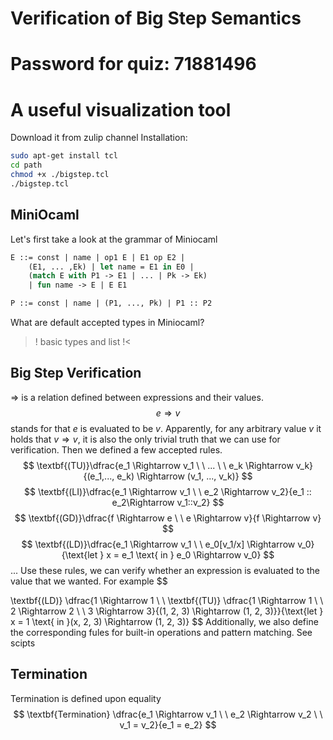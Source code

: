 # Verification of Big Step Semantics

# Password for quiz: 71881496

# A useful visualization tool
Download it from zulip channel
Installation:
```bash
sudo apt-get install tcl 
cd path 
chmod +x ./bigstep.tcl 
./bigstep.tcl 
```

## MiniOcaml
Let's first take a look at the grammar of Miniocaml 
```ocaml
E ::= const | name | op1 E | E1 op E2 | 
    (E1, ... ,Ek) | let name = E1 in E0 |
    (match E with P1 -> E1 | ... | Pk -> Ek)
    | fun name -> E | E E1

P ::= const | name | (P1, ..., Pk) | P1 :: P2
```
What are default accepted types in Miniocaml? <br>
>! basic types and list !<

## Big Step Verification
$\Rightarrow$ is a relation defined between expressions and their values. 
$$e \Rightarrow v$$
stands for that $e$ is evaluated to be $v$. 
Apparently, for any arbitrary value $v$ it holds that $v \Rightarrow v$, 
it is also the only trivial truth that we can use for verification.
Then we defined a few accepted rules.
$$
\textbf{(TU)}\dfrac{e_1 \Rightarrow v_1 \ \ ... \ \ e_k \Rightarrow v_k}{(e_1,..., e_k) \Rightarrow (v_1, ..., v_k)}
$$
$$
\textbf{(LI)}\dfrac{e_1 \Rightarrow v_1 \ \ e_2 \Rightarrow v_2}{e_1 :: e_2\Rightarrow v_1::v_2}
$$
$$
\textbf{(GD)}\dfrac{f \Rightarrow e \ \ e \Rightarrow v}{f \Rightarrow v}
$$
$$
\textbf{(LD)}\dfrac{e_1 \Rightarrow v_1 \ \ e_0[v_1/x] \Rightarrow v_0}{\text{let } x = e_1 \text{ in } e_0 \Rightarrow v_0}
$$
...
Use these rules, we can verify whether an expression is evaluated to the value that we wanted.
For example 
$$

\textbf{(LD)} \dfrac{1 \Rightarrow 1 \ \ \textbf{(TU)} \dfrac{1 \Rightarrow 1 \ \ 2 \Rightarrow 2 \ \ 3 \Rightarrow 3}{(1, 2, 3) \Rightarrow (1, 2, 3)}}{\text{let } x = 1 \text{ in }(x, 2, 3) \Rightarrow (1, 2, 3)}
$$
Additionally, we also define the corresponding fules for built-in operations and pattern matching.
See scipts

## Termination 
Termination is defined upon equality 
$$
\textbf{Termination} \dfrac{e_1 \Rightarrow v_1 \ \ e_2 \Rightarrow v_2 \ \ v_1 = v_2}{e_1 = e_2}
$$
